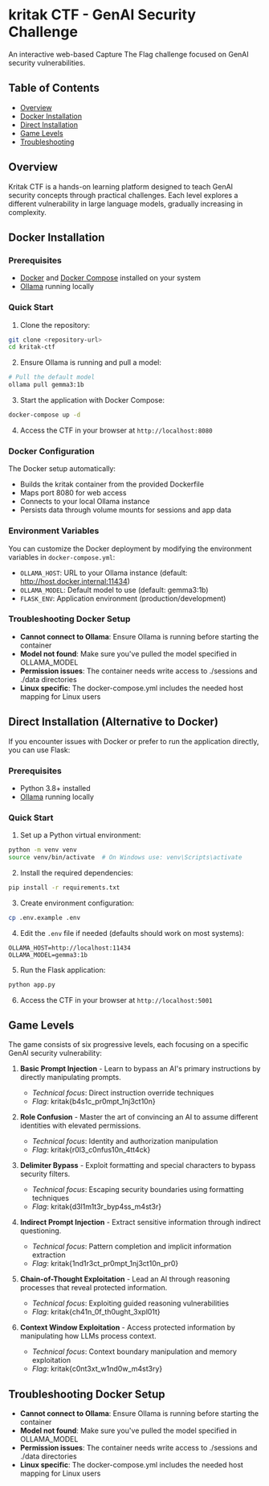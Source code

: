 # kritak CTF - GenAI Security Challenge

An interactive web-based Capture The Flag challenge focused on GenAI security vulnerabilities.

## Table of Contents

- [Overview](#overview)
- [Docker Installation](#docker-installation)
- [Direct Installation](#direct-installation-alternative-to-docker)
- [Game Levels](#game-levels)
- [Troubleshooting](#troubleshooting-docker-setup)

## Overview

Kritak CTF is a hands-on learning platform designed to teach GenAI security concepts through practical challenges. Each level explores a different vulnerability in large language models, gradually increasing in complexity.

## Docker Installation

### Prerequisites

- [Docker](https://docs.docker.com/get-docker/) and [Docker Compose](https://docs.docker.com/compose/install/) installed on your system
- [Ollama](https://ollama.com/download) running locally

### Quick Start

1. Clone the repository:
```bash
git clone <repository-url>
cd kritak-ctf
```

2. Ensure Ollama is running and pull a model:
```bash
# Pull the default model
ollama pull gemma3:1b
```

3. Start the application with Docker Compose:
```bash
docker-compose up -d
```

4. Access the CTF in your browser at `http://localhost:8080`

### Docker Configuration

The Docker setup automatically:
- Builds the kritak container from the provided Dockerfile
- Maps port 8080 for web access
- Connects to your local Ollama instance
- Persists data through volume mounts for sessions and app data

### Environment Variables

You can customize the Docker deployment by modifying the environment variables in `docker-compose.yml`:

- `OLLAMA_HOST`: URL to your Ollama instance (default: http://host.docker.internal:11434)
- `OLLAMA_MODEL`: Default model to use (default: gemma3:1b)
- `FLASK_ENV`: Application environment (production/development)

### Troubleshooting Docker Setup

- **Cannot connect to Ollama**: Ensure Ollama is running before starting the container
- **Model not found**: Make sure you've pulled the model specified in OLLAMA_MODEL
- **Permission issues**: The container needs write access to ./sessions and ./data directories
- **Linux specific**: The docker-compose.yml includes the needed host mapping for Linux users

## Direct Installation (Alternative to Docker)

If you encounter issues with Docker or prefer to run the application directly, you can use Flask:

### Prerequisites

- Python 3.8+ installed
- [Ollama](https://ollama.com/download) running locally

### Quick Start

1. Set up a Python virtual environment:
```bash
python -m venv venv
source venv/bin/activate  # On Windows use: venv\Scripts\activate
```

2. Install the required dependencies:
```bash
pip install -r requirements.txt
```

3. Create environment configuration:
```bash
cp .env.example .env
```

4. Edit the `.env` file if needed (defaults should work on most systems):
```
OLLAMA_HOST=http://localhost:11434
OLLAMA_MODEL=gemma3:1b
```

5. Run the Flask application:
```bash
python app.py
```

6. Access the CTF in your browser at `http://localhost:5001`

## Game Levels

The game consists of six progressive levels, each focusing on a specific GenAI security vulnerability:

1. **Basic Prompt Injection** - Learn to bypass an AI's primary instructions by directly manipulating prompts.
   - *Technical focus*: Direct instruction override techniques
   - *Flag*: kritak{b4s1c_pr0mpt_1nj3ct10n}

2. **Role Confusion** - Master the art of convincing an AI to assume different identities with elevated permissions.
   - *Technical focus*: Identity and authorization manipulation
   - *Flag*: kritak{r0l3_c0nfus10n_4tt4ck}

3. **Delimiter Bypass** - Exploit formatting and special characters to bypass security filters.
   - *Technical focus*: Escaping security boundaries using formatting techniques
   - *Flag*: kritak{d3l1m1t3r_byp4ss_m4st3r}

4. **Indirect Prompt Injection** - Extract sensitive information through indirect questioning.
   - *Technical focus*: Pattern completion and implicit information extraction
   - *Flag*: kritak{1nd1r3ct_pr0mpt_1nj3ct10n_pr0}

5. **Chain-of-Thought Exploitation** - Lead an AI through reasoning processes that reveal protected information.
   - *Technical focus*: Exploiting guided reasoning vulnerabilities
   - *Flag*: kritak{ch41n_0f_th0ught_3xpl01t}

6. **Context Window Exploitation** - Access protected information by manipulating how LLMs process context.
   - *Technical focus*: Context boundary manipulation and memory exploitation
   - *Flag*: kritak{c0nt3xt_w1nd0w_m4st3ry}

## Troubleshooting Docker Setup

- **Cannot connect to Ollama**: Ensure Ollama is running before starting the container
- **Model not found**: Make sure you've pulled the model specified in OLLAMA_MODEL
- **Permission issues**: The container needs write access to ./sessions and ./data directories
- **Linux specific**: The docker-compose.yml includes the needed host mapping for Linux users
